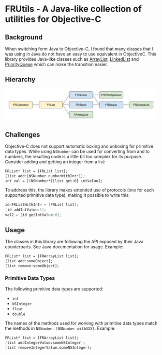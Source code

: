 # FRUtils - A Java-like collection of utilities for Objective-C

## Background
When switching form Java to Objective-C, I found that many classes that I was using in Java do not have an easy to use equivalent in ObjectiveC. This library provides Java-like classes such as [ArrayList](https://docs.oracle.com/javase/7/docs/api/java/util/ArrayList.html), [LinkedList](https://docs.oracle.com/javase/7/docs/api/java/util/LinkedList.html) and [PriorityQueue](https://docs.oracle.com/javase/7/docs/api/java/util/PriorityQueue.html) which can make the transition easier.

## Hierarchy
![hierarchy](Hierarchy.png)

## Challenges
Objective-C does not support automatic boxing and unboxing for primitive data types. While using `NSNumber` can be used for converting from and to numbers, the resulting code is a little bit too complex for its purpose. Consider adding and getting an integer from a list:

```
FRList* list = [FRList list];
[list add:[NSNumber numberWithInt:1];
int val = [(NSNumber*)[list get:0] intValue];
```

To address this, the library makes extended use of protocols (one for each supported primitive data type), making it possible to write this:

``` objective-c
id<FRListWithInt> = [FRList list];
[id addIntValue:1];
val2 = [id getIntValue:0];
```

## Usage
The classes in this library are following the API exposed by their Java counterparts. See Java documentation for usage.
Example:

```
FRList* list = [FRArrayList list];
[list add:someObject];
[list remove:someObject];
```

### Primitive Data Types
The following primitive data types are supported:
* `int`
* `NSInteger`
* `float`
* `double`

The names of the methods used for working with primitive data types match the methods in `NSNumber`: `[NSNumber withXXX]`.
Example:

```
FRList* list = [FRArrayList list];
[list addIntegerValue:someNSInteger];
[list removeIntegerValue:someNSInteger];
```
